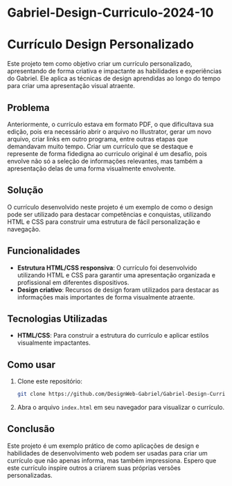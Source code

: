 # Gabriel-Design-Curriculo-2024-10

# Currículo Design Personalizado

Este projeto tem como objetivo criar um currículo personalizado, apresentando de forma criativa e impactante as habilidades e experiências do Gabriel. Ele aplica as técnicas de design aprendidas ao longo do tempo para criar uma apresentação visual atraente.

## Problema
Anteriormente, o currículo estava em formato PDF, o que dificultava sua edição, pois era necessário abrir o arquivo no Illustrator, gerar um novo arquivo, criar links em outro programa, entre outras etapas que demandavam muito tempo. Criar um currículo que se destaque e represente de forma fidedigna ao curriculo original é um desafio, pois envolve não só a seleção de informações relevantes, mas também a apresentação delas de uma forma visualmente envolvente.

## Solução
O currículo desenvolvido neste projeto é um exemplo de como o design pode ser utilizado para destacar competências e conquistas, utilizando HTML e CSS para construir uma estrutura de fácil personalização e navegação.

## Funcionalidades
- **Estrutura HTML/CSS responsiva**: O currículo foi desenvolvido utilizando HTML e CSS para garantir uma apresentação organizada e profissional em diferentes dispositivos.
- **Design criativo**: Recursos de design foram utilizados para destacar as informações mais importantes de forma visualmente atraente.

## Tecnologias Utilizadas
- **HTML/CSS**: Para construir a estrutura do currículo e aplicar estilos visualmente impactantes.

## Como usar
1. Clone este repositório:
   ```bash
   git clone https://github.com/DesignWeb-Gabriel/Gabriel-Design-Curriculo-2024-10.git
   ```
2. Abra o arquivo `index.html` em seu navegador para visualizar o currículo.

## Conclusão
Este projeto é um exemplo prático de como aplicações de design e habilidades de desenvolvimento web podem ser usadas para criar um currículo que não apenas informa, mas também impressiona. Espero que este currículo inspire outros a criarem suas próprias versões personalizadas.

